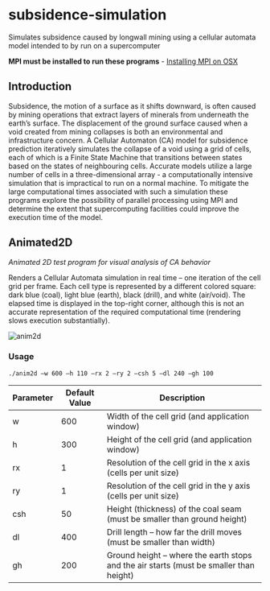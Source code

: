 # subsidence-simulation
Simulates subsidence caused by longwall mining using a cellular automata model intended to by run on a supercomputer

**MPI must be installed to run these programs** - 
[Installing MPI on OSX](https://wiki.helsinki.fi/display/HUGG/Open+MPI+install+on+Mac+OS+X)

## Introduction

Subsidence, the motion of a surface as it shifts downward, is often caused by mining operations that extract layers of minerals from underneath the earth’s surface. The displacement of the ground surface caused when a void created from mining collapses is both an environmental and infrastructure concern. A Cellular Automaton (CA) model for subsidence prediction iteratively simulates the collapse of a void using a grid of cells, each of which is a Finite State Machine that transitions between states based on the states of neighbouring cells. Accurate models utilize a large number of cells in a three-dimensional array - a computationally intensive simulation that is impractical to run on a normal machine. To mitigate the large computational times associated with such a simulation these programs explore the possibility of parallel processing using MPI and determine the extent that supercomputing facilities could improve the execution time of the model.

## Animated2D
*Animated 2D test program for visual analysis of CA behavior*

Renders a Cellular Automata simulation in real time – one iteration of the cell grid per frame. Each cell type is represented by a different colored square: dark blue (coal), light blue (earth), black (drill), and white (air/void). The elapsed time is displayed in the top-right corner, although this is not an accurate representation of the required computational time (rendering slows execution substantially).

![anim2d]()

### Usage
```
./anim2d –w 600 –h 110 –rx 2 –ry 2 –csh 5 –dl 240 –gh 100
```

Parameter | Default Value | Description
--- | --- | ---
w | 600 | Width of the cell grid (and application window)
h | 300 | Height of the cell grid (and application window)
rx | 1 | Resolution of the cell grid in the x axis (cells per unit size)
ry | 1 | Resolution of the cell grid in the y axis (cells per unit size)
csh | 50 | Height (thickness) of the coal seam (must be smaller than ground height)
dl | 400 | Drill length – how far the drill moves (must be smaller than width)
gh | 200 | Ground height – where the earth stops and the air starts (must be smaller than height)


